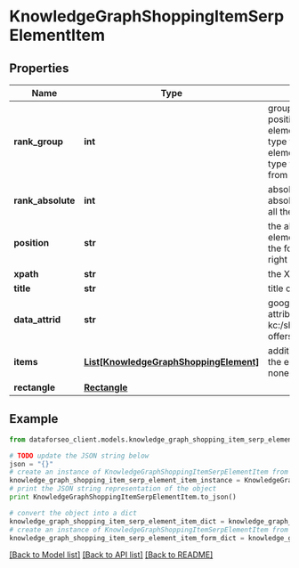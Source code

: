 # KnowledgeGraphShoppingItemSerpElementItem


## Properties

Name | Type | Description | Notes
------------ | ------------- | ------------- | -------------
**rank_group** | **int** | group rank in SERP position within a group of elements with identical type values positions of elements with different type values are omitted from rank_group | [optional] 
**rank_absolute** | **int** | absolute rank in SERP absolute position among all the elements in SERP | [optional] 
**position** | **str** | the alignment of the element in SERP can take the following values: left, right | [optional] 
**xpath** | **str** | the XPath of the element | [optional] 
**title** | **str** | title of the place | [optional] 
**data_attrid** | **str** | google defined data attribute ID example: kc:/shopping/gpc:organic-offers | [optional] 
**items** | [**List[KnowledgeGraphShoppingElement]**](KnowledgeGraphShoppingElement.md) | additional items present in the element if there are none, equals null | [optional] 
**rectangle** | [**Rectangle**](Rectangle.md) |  | [optional] 

## Example

```python
from dataforseo_client.models.knowledge_graph_shopping_item_serp_element_item import KnowledgeGraphShoppingItemSerpElementItem

# TODO update the JSON string below
json = "{}"
# create an instance of KnowledgeGraphShoppingItemSerpElementItem from a JSON string
knowledge_graph_shopping_item_serp_element_item_instance = KnowledgeGraphShoppingItemSerpElementItem.from_json(json)
# print the JSON string representation of the object
print KnowledgeGraphShoppingItemSerpElementItem.to_json()

# convert the object into a dict
knowledge_graph_shopping_item_serp_element_item_dict = knowledge_graph_shopping_item_serp_element_item_instance.to_dict()
# create an instance of KnowledgeGraphShoppingItemSerpElementItem from a dict
knowledge_graph_shopping_item_serp_element_item_form_dict = knowledge_graph_shopping_item_serp_element_item.from_dict(knowledge_graph_shopping_item_serp_element_item_dict)
```
[[Back to Model list]](../README.md#documentation-for-models) [[Back to API list]](../README.md#documentation-for-api-endpoints) [[Back to README]](../README.md)


